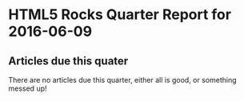 HTML5 Rocks Quarter Report for 2016-06-09
=========================================

Articles due this quater
------------------------

There are no articles due this quarter, either all is good, or something messed up!

